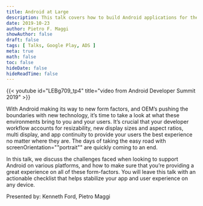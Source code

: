 ```yaml
---
title: Android at Large
description: This talk covers how to build Android applications for the large screens (Tablets and Foldables)
date: 2019-10-23
author: Pietro F. Maggi
showAuthor: false
draft: false
tags: [ Talks, Google Play, ADS ]
meta: true
math: false
toc: false
hideDate: false
hideReadTime: false
---
```


{{< youtube id="LEBg709_tp4" title="video from Android Developer Summit 2019" >}}

With Android making its way to new form factors, and OEM’s pushing the boundaries with new technology, it’s time to take a look at what these environments bring to you and your users. It’s crucial that your developer workflow accounts for resizability, new display sizes and aspect ratios, multi display, and app continuity to provide your users the best experience no matter where they are. The days of taking the easy road with screenOrientation=""portrait"" are quickly coming to an end.

In this talk, we discuss the challenges faced when looking to support Android on various platforms, and how to make sure that you’re providing a great experience on all of these form-factors. You will leave this talk with an actionable checklist that helps stabilize your app and user experience on any device.

Presented by: Kenneth Ford, Pietro Maggi
